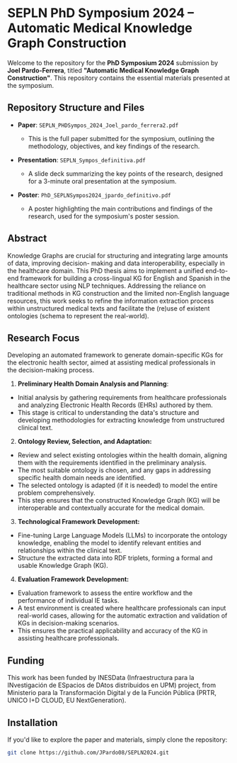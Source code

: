 # SEPLN PhD Symposium 2024 – Automatic Medical Knowledge Graph Construction

Welcome to the repository for the **PhD Symposium 2024** submission by **Joel Pardo-Ferrera**, titled **"Automatic Medical Knowledge Graph Construction"**. This repository contains the essential materials presented at the symposium.

## Repository Structure and Files
- **Paper**: `SEPLN_PHDSympos_2024_Joel_pardo_ferrera2.pdf`
  - This is the full paper submitted for the symposium, outlining the methodology, objectives, and key findings of the research.
  
- **Presentation**: `SEPLN_Sympos_definitiva.pdf`
  - A slide deck summarizing the key points of the research, designed for a 3-minute oral presentation at the symposium.

- **Poster**: `PhD_SEPLNSympos2024_jpardo_definitivo.pdf`
  - A poster highlighting the main contributions and findings of the research, used for the symposium's poster session.

## Abstract
Knowledge Graphs are crucial for structuring and integrating large amounts of data, improving decision- making and data interoperability, especially in the healthcare domain. This PhD thesis aims to implement a unified end-to-end framework for building a cross-lingual KG for English and Spanish in the healthcare sector using NLP techniques. Addressing the reliance on traditional methods in KG construction and the limited non-English language resources, this work seeks to refine the information extraction process within unstructured medical texts and facilitate the (re)use of existent ontologies (schema to represent the real-world).


## Research Focus
Developing an automated framework to generate domain-specific KGs for the electronic health sector, aimed at assisting medical professionals in the decision-making process.


1. **Preliminary Health Domain Analysis and Planning**:
- Initial analysis by gathering requirements from healthcare professionals and analyzing Electronic Health Records (EHRs) authored by them. 
- This stage is critical to understanding the data's structure and developing methodologies for extracting knowledge from unstructured clinical text.

2. **Ontology Review, Selection, and Adaptation:**
- Review and select existing ontologies within the health domain, aligning them with the requirements identified in the preliminary analysis. 
- The most suitable ontology is chosen, and any gaps in addressing specific health domain needs are identified. 
- The selected ontology is adapted (if it is needed) to model the entire problem comprehensively. 
- This step ensures that the constructed Knowledge Graph (KG) will be interoperable and contextually accurate for the medical domain.

3. **Technological Framework Development:**
- Fine-tuning Large Language Models (LLMs) to incorporate the ontology knowledge, enabling the model to identify relevant entities and relationships within the clinical text. 
- Structure the extracted data into RDF triplets, forming a formal and usable Knowledge Graph (KG).

4. **Evaluation Framework Development:**
- Evaluation framework to assess the entire workflow and the performance of individual IE tasks. 
- A test environment is created where healthcare professionals can input real-world cases, allowing for the automatic extraction and validation of KGs in decision-making scenarios. 
- This ensures the practical applicability and accuracy of the KG in assisting healthcare professionals.

## Funding
This work has been funded by INESData (Infraestructura para la INvestigación de ESpacios de DAtos distribuidos en UPM) project, from Ministerio para la Transformación Digital y de la Función Pública (PRTR, UNICO I+D CLOUD, EU NextGeneration).


## Installation
If you'd like to explore the paper and materials, simply clone the repository:

```bash
git clone https://github.com/JPardo08/SEPLN2024.git
